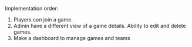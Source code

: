 Implementation order:
1. Players can join a game.
2. Admin have a different view of a game details. Ability to edit and delete games.
3. Make a dashboard to manage games and teams